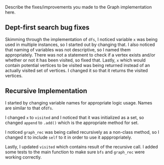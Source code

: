 Describe the fixes/improvements you made to the Graph implementation here.

## Dept-first search bug fixes
Skimming through the implementation of `dfs`, I noticed variable `x` was being used in multiple instances, so I started out by changing that.
I also noticed that naming of variables was not descriptive, so I named them appropriately.
There was not a statement to check if a vertex exists and/or whether or not it has been visited, so fixed that.
Lastly, `x` which would contain potential vertices to be visited was being returned instead of an actually visited set of vertices. I changed it so that it returns the visited vertices.

## Recursive Implementation
I started by changing variable names for appropriate logic usage. Names are similar to that of`dfs`.

I changed `x` to `visited` and I noticed that it was initialized as a set, so changed `append` to `.add()` which is the appropriate method for set.

I noticed `graph_rec` was being called recursively as a non-class method, so I changed it to include `self` to it in order to use it apppropriately.

Lastly, I updated `visited` which contains result of the recursive call. I added some tests to the main function to make sure `bfs` and `graph_rec` were working correctly.
